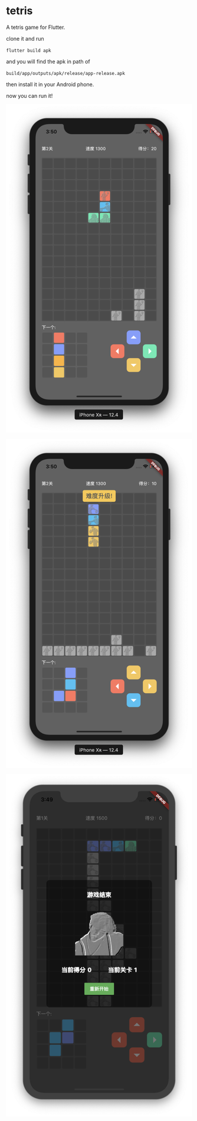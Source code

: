 # tetris

A tetris game for Flutter.

clone it and run 

 `flutter build apk`
 
 and you will find the apk in path of
 
 `build/app/outputs/apk/release/app-release.apk`
 
 then install it in your Android phone.
 
 now you can run it!
 
 !['游戏中'](https://github.com/zyq666/Tetris/blob/master/static/playing.png?raw=true, '游戏中')

 !['难度升级'](https://github.com/zyq666/Tetris/blob/master/static/upLevel.png?raw=true, '难度升级')
 
 !['游戏结束'](https://github.com/zyq666/Tetris/blob/master/static/gameOver.png?raw=true, '游戏结束')
